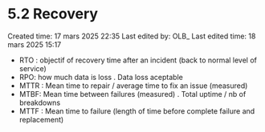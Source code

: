 # 5.2 Recovery

Created time: 17 mars 2025 22:35
Last edited by: OLB_
Last edited time: 18 mars 2025 15:17

- RTO : objectif of recovery time after an incident (back to normal level of service)
- RPO: how much data is loss . Data loss aceptable
- MTTR : Mean time to repair / average time to fix an issue (measured)
- MTBF: Mean time between failures (measured) . Total uptime / nb of breakdowns
- MTTF : Mean time to failure (length of time before complete failure and replacement)